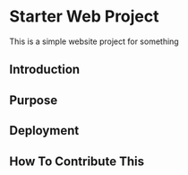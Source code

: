 # Starter Web Project

This is a simple website project for something

## Introduction

## Purpose

## Deployment

## How To Contribute This